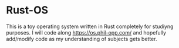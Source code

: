 # Rust-OS
This is a toy operating system written in Rust completely for studiyng purposes. I will code along https://os.phil-opp.com/ and hopefully add/modify code as my understanding of subjects gets better.
